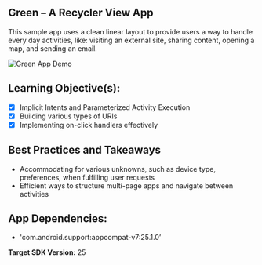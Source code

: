 ## Green – A Recycler View App

This sample app uses a clean linear layout to provide users a way to handle every day activities, like: visiting an external site, sharing content, opening a map, and sending an email.
 

![Green App Demo](https://user-images.githubusercontent.com/7875284/38591485-f12be14e-3d04-11e8-8487-cd2625b861d9.gif)

## Learning Objective(s):

- [x] Implicit Intents and Parameterized Activity Execution
- [x] Building various types of URIs
- [x] Implementing on-click handlers effectively 

## Best Practices and Takeaways 
-	Accommodating for various unknowns, such as device type, preferences, when fulfilling user requests
- Efficient ways to structure multi-page apps and navigate between activities

## App Dependencies: 
-	'com.android.support:appcompat-v7:25.1.0’

**Target SDK Version:** 25
